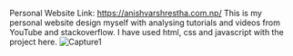 Personal Website
Link: https://anishvarshrestha.com.np/
This is my personal website design myself with analysing tutorials and videos from YouTube and stackoverflow. I have used html, css and javascript with the project here.
![Capture1](https://user-images.githubusercontent.com/61090414/133414874-a858f7dc-e6f1-4805-ae31-69280bfe1d8d.PNG)
